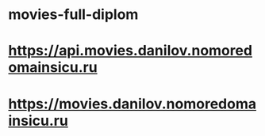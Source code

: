 # movies-full-diplom

# https://api.movies.danilov.nomoredomainsicu.ru
# https://movies.danilov.nomoredomainsicu.ru